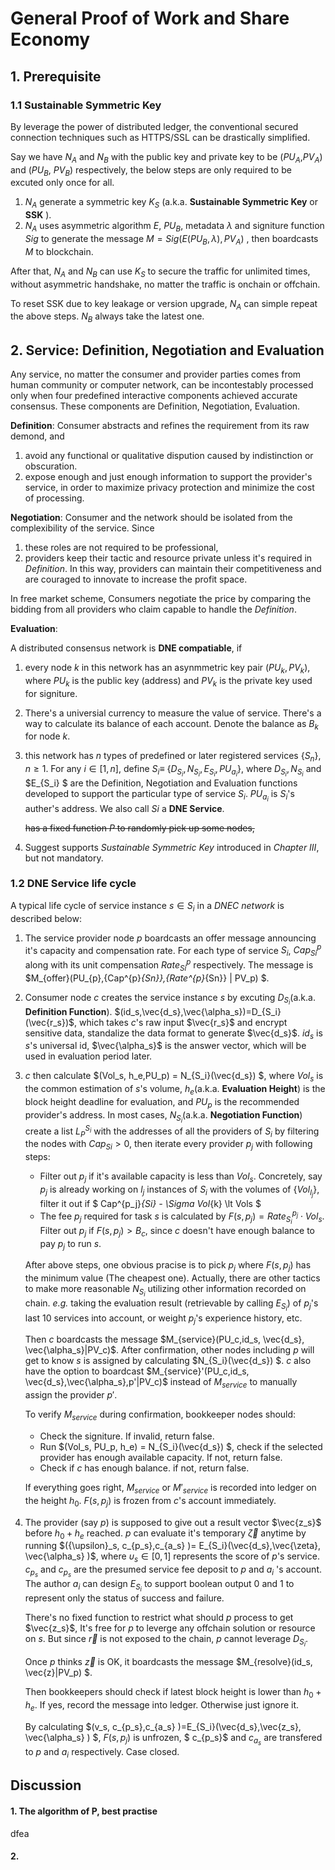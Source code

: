 # General Proof of Work and Share Economy



## 1. Prerequisite

### 1.1 Sustainable Symmetric Key

By leverage the power of distributed ledger, the conventional secured connection techniques such as HTTPS/SSL can be drastically simplified. 

Say we have $N_A$ and $N_B$ with the public key and private key to be ($PU_A$,$PV_A$) and ($PU_B$, $PV_B$) respectively,  the below steps are only required to be excuted only once for all. 

1. $N_A$ generate a symmetric key $K_S$ (a.k.a. **Sustainable Symmetric Key** or **SSK** ). 
2. $N_A$ uses asymmetric algorithm $E$,  $PU_B$, metadata $\lambda$ and signiture function $Sig$ to generate the message $M = Sig(E(PU_B, \lambda),PV_A)$ , then boardcasts $M$ to blockchain. 

After that, $N_A$ and  $N_B$ can use $K_S$ to secure the traffic for unlimited times, without asymmetric handshake, no matter the traffic is onchain or offchain.

To reset SSK due to key leakage or version upgrade, $N_A$ can simple repeat the above steps. $N_B$ always take the latest one.



## 2. Service: Definition, Negotiation and Evaluation 

Any service, no matter the consumer and provider parties comes from human community or computer network, can be incontestably processed only when four predefined interactive components achieved accurate consensus. These components are Definition, Negotiation, Evaluation. 

**Definition**: Consumer abstracts and refines the requirement from its raw demond,  and 

1. avoid any functional or qualitative dispution caused by indistinction or obscuration.
2. expose enough and just enough information to support the provider's service, in order to maximize privacy protection and minimize the cost of processing.

**Negotiation**: Consumer and the network should be isolated from the complexibility of the service. Since

1. these roles are not required to be professional,
2. providers keep their tactic and resource private unless it's required in *Definition*. In this way, providers can maintain their competitiveness and are couraged to innovate to increase the profit space.

In free market scheme, Consumers negotiate the price by comparing the bidding from all providers who claim capable to handle the *Definition*. 

**Evaluation**: 



A distributed consensus network is **DNE compatiable**, if

1. every node  $k$ in this network has an asynmmetric key pair ($PU_k, PV_k$), where $PU_k$ is the public key (address) and $PV_k$ is the private key used for signiture. 

2. There's a universial currency to measure the value of service. There's a way to calculate its balance of each account. Denote the balance as $B_k$ for node $k$. 

3. this network has $n$ types of predefined or later registered services {$S_n$}, $n \ge 1$. For any $i \in [1, n]$, define $S_i \equiv$  {$D_{S_i}, N_{S_i}, E_{S_i} , PU_{a_i}$}, where $D_{S_i}, N_{S_i}$ and $E_{S_i} $ are the Definition, Negotiation and Evaluation functions developed to support the particular type of service $S_i$. $PU_{a_i}$ is $S_i$'s auther's address. We also call $Si$ a **DNE Service**.

   ~~has a fixed function $P$ to randomly pick up some nodes,~~

4. Suggest supports *Sustainable Symmetric Key* introduced in *Chapter III*, but not mandatory.




### 1.2 DNE Service life cycle
A typical life cycle of service instance $s \in S_i$ in a *DNEC network* is described below:
1. The service provider node $p$ boardcasts an offer message announcing it's capacity and compensation rate. For each type of service $S_i$,  $Cap^{p}_{Si}$  along with its unit compensation $Rate^{p}_{Si}$ respectively. The message is $M_{offer}(PU_{p},\{Cap^{p}_{Sn}\},\{Rate^{p}_{Sn}\} | PV_p) $.

2. Consumer node $c$ creates the service instance $s$ by excuting $D_{S_i}$(a.k.a. **Definition Function**). $(id_s,\vec{d_s},\vec{\alpha_s})=D_{S_i}(\vec{r_s})$, which takes $c$'s raw input $\vec{r_s}$ and encrypt sensitive data, standalize the data format to generate $\vec{d_s}$. $id_s$ is $s$'s universal id, $\vec{\alpha_s}$ is the answer vector, which will be used in evaluation period later.

3. $c$ then calculate $(Vol_s, h_e,PU_p) = N_{S_i}(\vec{d_s}) $, where $Vol_s$ is the common estimation of $s$'s volume, $h_e$(a.k.a. **Evaluation Height**) is the block height deadline for evaluation, and $PU_p$ is the recommended provider's address. In most cases, $N_{S_i}$(a.k.a. **Negotiation Function**) create a list $L_{P}^{S_i}$ with the addresses of all the providers of $S_i$ by filtering the nodes with $Cap_{Si} \gt 0$, then iterate every provider $p_j$ with following steps:

   * Filter out $p_j$ if it's available capacity is less than $Vol_s$. Concretely, say $p_j$ is already working on $l_j$ instances of $S_i$ with the volumes of $\{Vol_{l_j}\}$,  filter it out if  $ Cap^{p_j}_{Si} - \Sigma Vol_{k} \lt Vols $ 
   * The fee $p_j$ required for task $s$ is calculated by $F(s,p_j) = Rate_{S_i}^{p_j} \cdot Vol_s$. Filter out $p_j$ if $F(s,p_j) \gt B_c$, since $c$ doesn't have enough balance to pay $p_j$ to run $s$.

   After above steps, one obvious pracise is to pick $p_j$ where $F(s,p_j)$ has the minimum value (The cheapest one). Actually, there are other tactics to make more reasonable $N_{S_i}$ utilizing other information recorded on chain. *e.g.* taking the evaluation result (retrievable by calling $E_{S_i}$) of $p_j$'s last 10 services into account, or weight $p_j$'s experience history, etc.

   Then $c$ boardcasts the message $M_{service}(PU_c,id_s, \vec{d_s}, \vec{\alpha_s}|PV_c)$. After confirmation, other nodes including $p$ will get to know $s$ is assigned by calculating $N_{S_i}(\vec{d_s}) $. $c$ also have the option to boardcast $M_{service}'(PU_c,id_s, \vec{d_s},\vec{\alpha_s},p'|PV_c)$ instead of $M_{service}$ to manually assign the provider $p'$.

   To verify $M_{service}$ during confirmation, bookkeeper nodes should:

   * Check the signiture. If invalid, return false.
   * Run $(Vol_s, PU_p, h_e) = N_{S_i}(\vec{d_s}) $, check if the selected provider has enough available capacity. If not, return false.
   * Check if $c$ has enough balance. if not, return false.

    If everything goes right, $M_{service}$ or $M'_{service}$ is recorded into ledger on the height $h_0$. $F(s,p_j)$ is frozen from $c$'s account immediately.

4. The provider (say $p$) is supposed to give out a result vector $\vec{z_s}$  before $h_0+h_e$ reached. $p$ can evaluate it's temporary $\vec{\zeta}$ anytime by running $({\upsilon}_s, c_{p_s},c_{a_s} )= E_{S_i}(\vec{d_s},\vec{\zeta}, \vec{\alpha_s} )$, where ${\upsilon}_s \in [0,1]$ represents the score of $p$'s service. $c_{p_s}$ and $c_{p_s}$ are the presumed service fee deposit to $p$ and $a_i$ 's account. The author  $a_i$ can design $E_{S_i}$ to support boolean output 0 and 1 to represent only the status of success and failure. 

   There's no fixed function to restrict what should $p$ process to get $\vec{z_s}$, It's free for $p$ to leverge any offchain solution or resource on $s$. But since $\vec{r}$ is not exposed to the chain, $p$ cannot leverage $D_{S_i}$. 

   Once $p$ thinks $\vec{z}$ is OK, it boardcasts the message $M_{resolve}(id_s, \vec{z}|PV_p) $. 

   Then bookkeepers should check if latest block height is lower than $h_0+ h_e$. If yes, record the message into ledger. Otherwise just ignore it.

   By calculating $(v_s, c_{p_s},c_{a_s} )=E_{S_i}(\vec{d_s},\vec{z_s}, \vec{\alpha_s} ) $, $F(s,p_j)$ is unfrozen, $ c_{p_s}$ and $c_{a_s}$ are transfered to $p$ and $a_i$ respectively. Case closed.





## 



## Discussion

#### 1. The algorithm of P, best practise

dfea

#### 2. 

